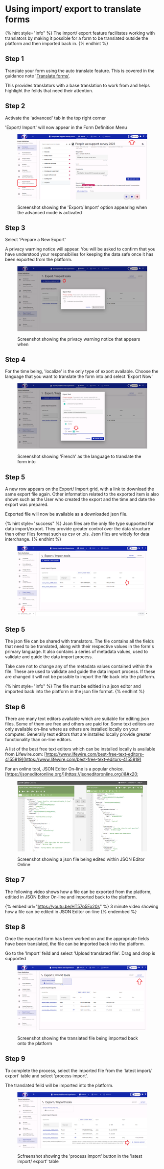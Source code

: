 # Using import/ export to translate forms

{% hint style="info" %}
The import/ export feature facilitates working with translators by making it possible for a form to be translated outside the platform and then imported back in.
{% endhint %}

## Step 1

Translate your form using the auto translate feature.  This is covered in the guidance note '[Translate forms'](translate-forms.md).  &#x20;

This provides translators with a base translation to work from and helps highlight the feilds that need their attention.

## &#x20;Step 2

Activate the 'advanced' tab in the top right corner

'Export/ Import' will now appear in the Form Definition Menu

<figure><img src="../../../.gitbook/assets/image (3) (3).png" alt=""><figcaption><p>Screenshot showing the 'Export/ Import' option appearing when the advanced mode is activated</p></figcaption></figure>

## Step 3

Select 'Prepare a New Export'

A privacy warning notice will appear.  You will be asked to confirm that you have understood your responsibilies for keeping the data safe once it has been exported from the platform.&#x20;

<figure><img src="../../../.gitbook/assets/image (2) (6).png" alt=""><figcaption><p>Screenshot showing the privacy warning notice that appears when </p></figcaption></figure>

## Step 4

For the time being, 'localize' is the only type of export available.  Choose the language that you want to translate the form into and select 'Export Now'

<figure><img src="../../../.gitbook/assets/image (2) (1) (1) (1) (1) (1) (1) (1) (1) (1) (1) (1) (1) (1) (1).png" alt=""><figcaption><p>Screenshot showing 'French' as the language to translate the form into</p></figcaption></figure>

## Step 5

A new row appears on the Export/ Import grid, with a link to download the same export file again.  Other information related to the exported item is also shown such as the User who created the export and the time and date the export was prepared.

Exported file will now be available as a downloaded json file.

{% hint style="success" %}
Json files are the only file type supported for data import/export.  They provide greater control over the data structure than other files format such as csv or .xls.  Json files are widely for data interchange.
{% endhint %}

<figure><img src="../../../.gitbook/assets/image (8) (4).png" alt=""><figcaption></figcaption></figure>

## Step 5

The json file can be shared with translators.  The file contains all the fields that need to be translated, along with their respective values in the form's primary language. It also contains a series of metadata values, used to validate and guide the data import process.

Take care not to change any of the metadata values contained within the file.  These are used to validate and guide the data import process.  If these are changed it will not be possible to import the file back into the platform.

{% hint style="info" %}
The file must be editied in a json editor and imported back into the platform in the json file format.
{% endhint %}

## Step 6

There are many text editors available which are suitable for editing json files.  Some of them are free and others are paid for.   Some text editors are only available on-line where as others are installed locally on your computer.   Generally text editors that are installed locally provide greater functionality than on-line editors. &#x20;

&#x20;A list of the best free text editors which can be installed locally is available from Lifewire.com: [https://www.lifewire.com/best-free-text-editors-4155819](https://www.lifewire.com/best-free-text-editors-4155819)

For an online tool, JSON Editor On-line is a popular choice.  [https://jsoneditoronline.org/](https://jsoneditoronline.org/)&#x20;

&#x20;

<figure><img src="../../../.gitbook/assets/image (3) (5).png" alt=""><figcaption><p>Screenshot showing a json file being edited within JSON Editor Online</p></figcaption></figure>

## Step 7

The following video shows how a file can be exported from the platform, editied in JSON Editor On-line and imported back to the platform.

{% embed url="https://youtu.be/HT57p5Ex20s" %}
&#x20;3 minute video showing how a file can be edited in JSON Editor on-line
{% endembed %}

## Step 8&#x20;

Once the exported form has been worked on and the appropriate fields have been translated, the file can be imported back into the platform.

Go to the 'Import' feild and select 'Upload translated file'.  Drag and drop is supported

<figure><img src="../../../.gitbook/assets/image (1) (1) (1) (2) (1).png" alt=""><figcaption><p>Screenshot showing the translated file being imported back onto the platform</p></figcaption></figure>

## Step 9

To complete the process, select the imported file from the 'latest import/ export' table and select 'process import'.

The translated feild will be imported into the platform.

<figure><img src="../../../.gitbook/assets/image (2) (1) (1) (1) (1) (1) (1) (1) (1) (1) (1) (1) (1) (1).png" alt=""><figcaption><p>Scfreenshot showing the 'process import' button in the 'latest import/ export' table</p></figcaption></figure>

